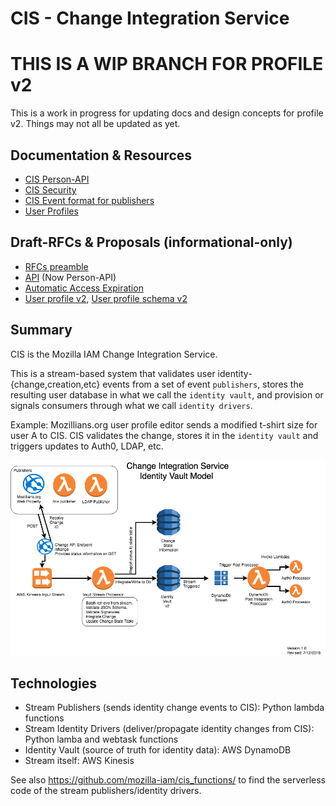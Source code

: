 # CIS - Change Integration Service

# THIS IS A WIP BRANCH FOR PROFILE v2

This is a work in progress for updating docs and design concepts for profile v2.  Things may not all be updated as yet.

## Documentation & Resources

- [CIS Person-API](https://github.com/mozilla-iam/person-api)
- [CIS Security](docs/Security.md)
- [CIS Event format for publishers](docs/Event.md)
- [User Profiles](docs/Profiles.md)

## Draft-RFCs & Proposals (informational-only)
- [RFCs preamble](docs/rfcs/README.md)
- [API](docs/API.md) (Now Person-API)
- [Automatic Access Expiration](docs/AutomaticAccessExpiration.md)
- [User profile v2](docs/rfcs/UserProfilesv2.md), [User profile schema v2](docs/rfcs/UserProfilesv2_schema.json)

## Summary

CIS is the Mozilla IAM Change Integration Service.

This is a stream-based system that validates user identity-{change,creation,etc} events from a set of event
`publishers`, stores the resulting user database in what we call the `identity vault`, and provision or signals
consumers through what we call `identity drivers`.

Example: Mozillians.org user profile editor sends a modified t-shirt size for
user A to CIS. CIS validates the change, stores it in the `identity vault` and
triggers updates to Auth0, LDAP, etc.

![Publisher=>CIS Vault=>ID Driver](/docs/images/CIS-AWS-Stencils.png?raw=true
"CIS Diagram")

## Technologies

- Stream Publishers (sends identity change events to CIS): Python lambda
  functions
- Stream Identity Drivers (deliver/propagate identity changes from CIS): Python
  lamba and webtask functions
- Identity Vault (source of truth for identity data): AWS DynamoDB
- Stream itself: AWS Kinesis

See also <https://github.com/mozilla-iam/cis_functions/> to find the serverless
code of the stream publishers/identity drivers.
